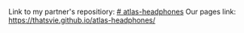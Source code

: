 Link to my partner's repositiory: [# atlas-headphones](https://github.com/ThatsVie/atlas-headphones)
Our pages link: https://thatsvie.github.io/atlas-headphones/
